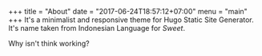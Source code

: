 +++
title = "About"
date = "2017-06-24T18:57:12+07:00"
menu = "main"
+++
It's a minimalist and responsive theme for Hugo Static Site Generator. It's
name taken from Indonesian Language for *Sweet*.

Why isn't think working?